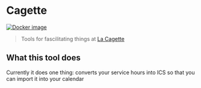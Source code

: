 # Cagette

[![Docker image](https://github.com/mynameisfiber/cagette/actions/workflows/build.yml/badge.svg)](https://github.com/mynameisfiber/cagette/actions/workflows/build.yml)

> Tools for fascilitating things at [La Cagette](https://lacagette-coop.fr/?PagePrincipale)


## What this tool does

Currently it does one thing: converts your service hours into ICS so that you can import it into your calendar
